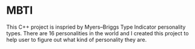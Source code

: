 # MBTI

This C++ project is inspried by Myers–Briggs Type Indicator personality types. There are 16 personalities in the world and I created this project to help user 
to figure out what kind of personality they are. 
